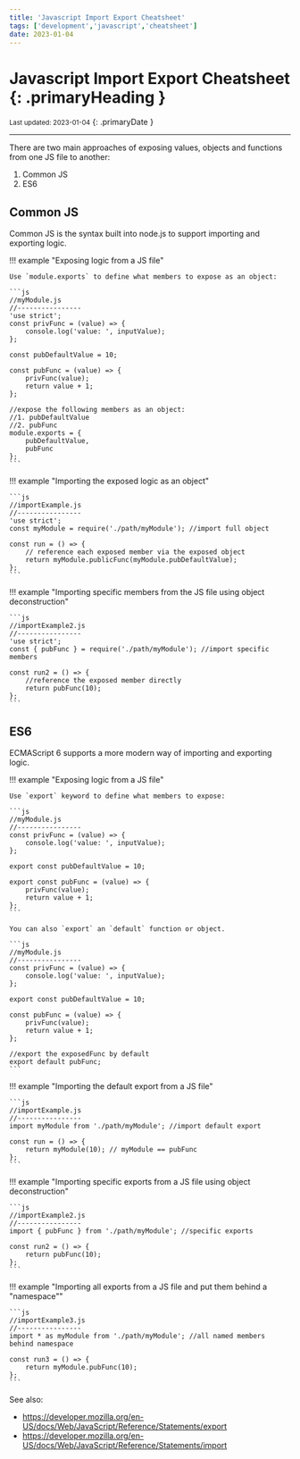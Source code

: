 ```yaml
---
title: 'Javascript Import Export Cheatsheet'
tags: ['development','javascript','cheatsheet']
date: 2023-01-04
---
```

# Javascript Import Export Cheatsheet {: .primaryHeading }
<small>Last updated: 2023-01-04</small>
{: .primaryDate }

---

There are two main approaches of exposing values, objects and functions from one JS file to another:

1. Common JS
2. ES6

## Common JS
Common JS is the syntax built into node.js to support importing and exporting logic.

!!! example "Exposing logic from a JS file"

    Use `module.exports` to define what members to expose as an object:

    ```js
    //myModule.js
    //----------------
    'use strict';
    const privFunc = (value) => {
        console.log('value: ', inputValue);
    };

    const pubDefaultValue = 10;

    const pubFunc = (value) => {
        privFunc(value);
        return value + 1;
    };
    
    //expose the following members as an object:
    //1. pubDefaultValue
    //2. pubFunc
    module.exports = {
        pubDefaultValue,
        pubFunc
    };
    ```

!!! example "Importing the exposed logic as an object"

    ```js
    //importExample.js
    //----------------
    'use strict';
    const myModule = require('./path/myModule'); //import full object

    const run = () => {
        // reference each exposed member via the exposed object
        return myModule.publicFunc(myModule.pubDefaultValue);
    };
    ```

!!! example "Importing specific members from the JS file using object deconstruction"

    ```js
    //importExample2.js
    //----------------
    'use strict';
    const { pubFunc } = require('./path/myModule'); //import specific members

    const run2 = () => {
        //reference the exposed member directly
        return pubFunc(10);
    };
    ```

## ES6
ECMAScript 6 supports a more modern way of importing and exporting logic.

!!! example "Exposing logic from a JS file"

    Use `export` keyword to define what members to expose:

    ```js
    //myModule.js
    //----------------
    const privFunc = (value) => {
        console.log('value: ', inputValue);
    };

    export const pubDefaultValue = 10;

    export const pubFunc = (value) => {
        privFunc(value);
        return value + 1;
    };
    ```

    You can also `export` an `default` function or object.

    ```js
    //myModule.js
    //----------------
    const privFunc = (value) => {
        console.log('value: ', inputValue);
    };

    export const pubDefaultValue = 10;

    const pubFunc = (value) => {
        privFunc(value);
        return value + 1;
    };

    //export the exposedFunc by default
    export default pubFunc;
    ```

!!! example "Importing the default export from a JS file"

    ```js
    //importExample.js
    //----------------
    import myModule from './path/myModule'; //import default export

    const run = () => {
        return myModule(10); // myModule == pubFunc
    };
    ```

!!! example "Importing specific exports from a JS file using object deconstruction"

    ```js
    //importExample2.js
    //----------------
    import { pubFunc } from './path/myModule'; //specific exports

    const run2 = () => {
        return pubFunc(10);
    };
    ```

!!! example "Importing all exports from a JS file and put them behind a "namespace""

    ```js
    //importExample3.js
    //----------------
    import * as myModule from './path/myModule'; //all named members behind namespace

    const run3 = () => {
        return myModule.pubFunc(10);
    };
    ```

See also:

* <https://developer.mozilla.org/en-US/docs/Web/JavaScript/Reference/Statements/export>
* <https://developer.mozilla.org/en-US/docs/Web/JavaScript/Reference/Statements/import>